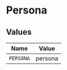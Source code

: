 # Persona


## Values

| Name      | Value     |
| --------- | --------- |
| `PERSONA` | persona   |